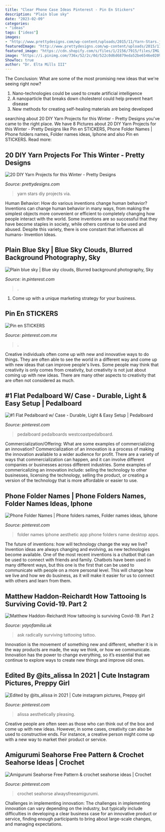 ```yaml
---
title: "Clear Phone Case Ideas Pinterest - Pin En Stickers"
description: "Plain blue sky"
date: "2023-02-09"
categories:
- "ideas"
tags: ["ideas"]
images:
- "http://www.prettydesigns.com/wp-content/uploads/2015/11/Yarn-Stars.jpg"
featuredImage: "http://www.prettydesigns.com/wp-content/uploads/2015/11/Yarn-Stars.jpg"
featured_image: "https://cdn.shopify.com/s/files/1/2156/7915/files/IMG_1064_large.JPG?v=1591204409"
image: "https://i.pinimg.com/736x/52/2c/0d/522c0d6d6879eda52be6546e020998c2.jpg"
ShowToc: true
author: "Dr. Elta Mills III"
---
```



The Conclusion: What are some of the most promising new ideas that we're seeing right now?
1. Nano-technologies could be used to create artificial intelligence
2. A nanoparticle that breaks down cholesterol could help prevent heart disease
3. New methods for creating self-healing materials are being developed

	

		
searching about 20 DIY Yarn Projects for this Winter - Pretty Designs you've came to the right place. We have 8 Pictures about 20 DIY Yarn Projects for this Winter - Pretty Designs like Pin en STICKERS, Phone Folder Names | Phone folders names, Folder names ideas, Iphone and also Pin en STICKERS. Read more:
		
    
## 20 DIY Yarn Projects For This Winter - Pretty Designs

<img loading=lazy src="http://www.prettydesigns.com/wp-content/uploads/2015/11/Yarn-Stars.jpg" onerror="this.onerror=null;this.src='https://tse2.mm.bing.net/th?id=OIP.j1ZofXLDzNR1WU457ijW5AHaQL&amp;pid=15.1';" alt="20 DIY Yarn Projects for this Winter - Pretty Designs">

_Source: prettydesigns.com_

>yarn stars diy projects via. 

	

Human Behavior: How do various inventions change human behavior?
Inventions can change human behavior in many ways, from making the simplest objects more convenient or efficient to completely changing how people interact with the world. Some inventions are so successful that they have become staples in society, while others continue to be used and abused. Despite this variety, there is one constant that influences all humans- Invention Ideas.

    
## Plain Blue Sky | Blue Sky Clouds, Blurred Background Photography, Sky

<img loading=lazy src="https://i.pinimg.com/originals/ba/2a/b2/ba2ab2452a9eef11fbcf08731797295e.jpg" onerror="this.onerror=null;this.src='https://tse2.mm.bing.net/th?id=OIP.jSymD3EDuLyYHc_fP0depgHaNK&amp;pid=15.1';" alt="Plain blue sky | Blue sky clouds, Blurred background photography, Sky">

_Source: in.pinterest.com_

>. 

	

1. Come up with a unique marketing strategy for your business.

    
## Pin En STICKERS

<img loading=lazy src="https://i.pinimg.com/736x/59/b8/71/59b8716564f701af4cc2c0d14e01bc0a.jpg" onerror="this.onerror=null;this.src='https://tse3.mm.bing.net/th?id=OIP.xEMlALglaq3LQhWOn_50swHaJ4&amp;pid=15.1';" alt="Pin en STICKERS">

_Source: pinterest.com.mx_

>. 

	

Creative individuals often come up with new and innovative ways to do things. They are often able to see the world in a different way and come up with new ideas that can improve people's lives. Some people may think that creativity is only comes from creativity, but creativity is not just about coming up with new ideas. There are many other aspects to creativity that are often not considered as much.

    
## #1 Flat Pedalboard W/ Case - Durable, Light &amp; Easy Setup | Pedalboard

<img loading=lazy src="https://i.pinimg.com/736x/f0/8f/bd/f08fbd0a2069df3e5455b8ccbdc7142c.jpg" onerror="this.onerror=null;this.src='https://tse2.mm.bing.net/th?id=OIP.pRik70QyBvAh1VpRHYzEfgHaJ3&amp;pid=15.1';" alt="#1 Flat Pedalboard w/ Case - Durable, Light &amp; Easy Setup | Pedalboard">

_Source: pinterest.com_

>pedalboard pedalboards westcoastpedalboard. 

	

Commercialization/Offering: What are some examples of commercializing an innovation?
Commercialization of an innovation is a process of making the innovation available to a wider audience for profit. There are a variety of ways that commercialization can happen, and it can involve different companies or businesses across different industries. Some examples of commericalizing an innovation include: selling the technology to other businesses, licensing the technology, selling the product, or creating a version of the technology that is more affordable or easier to use.

    
## Phone Folder Names | Phone Folders Names, Folder Names Ideas, Iphone

<img loading=lazy src="https://i.pinimg.com/736x/52/2c/0d/522c0d6d6879eda52be6546e020998c2.jpg" onerror="this.onerror=null;this.src='https://tse4.mm.bing.net/th?id=OIP.RSQBJ-gBSSAg_EQwG2mS0AHaNL&amp;pid=15.1';" alt="Phone Folder Names | Phone folders names, Folder names ideas, Iphone">

_Source: pinterest.com_

>folder names iphone aesthetic app phone folders name desktop apps. 

	

The future of inventions: how will technology change the way we live?
Invention ideas are always changing and evolving, as new technologies become available. One of the most recent inventions is a chatbot that can be used to connect with friends and family. Chatbots have been used in many different ways, but this one is the first that can be used to communicate with people on a more personal level. This will change how we live and how we do business, as it will make it easier for us to connect with others and learn from them.

    
## Matthew Haddon-Reichardt How Tattooing Is Surviving Covid-19. Part 2

<img loading=lazy src="https://cdn.shopify.com/s/files/1/2156/7915/files/IMG_1064_large.JPG?v=1591204409" onerror="this.onerror=null;this.src='https://tse4.mm.bing.net/th?id=OIP.hWfPzsLTpVPcwa5qmq_tRQAAAA&amp;pid=15.1';" alt="Matthew Haddon-Reichardt How tattooing is surviving Covid-19. Part 2">

_Source: yayofamilia.uk_

>ask radically surviving tattooing tattoo. 

	

Innovation is the movement of something new and different, whether it is in the way products are made, the way we think, or how we communicate. Innovation has the power to change everything, so it’s essential that we continue to explore ways to create new things and improve old ones.

    
## Edited By @its_alissa In 2021 | Cute Instagram Pictures, Preppy Girl

<img loading=lazy src="https://i.pinimg.com/736x/ea/92/33/ea92333be4e1127bdaed76b493d1e7c9.jpg" onerror="this.onerror=null;this.src='https://tse2.mm.bing.net/th?id=OIP.0VuBpI46c0Vr6328VHtpDgHaKA&amp;pid=15.1';" alt="Edited by @its_alissa in 2021 | Cute instagram pictures, Preppy girl">

_Source: pinterest.com_

>alissa aesthetically pleasing. 

	

Creative people are often seen as those who can think out of the box and come up with new ideas. However, in some cases, creativity can also be used to constructive ends. For instance, a creative person might come up with a new way to market their product or service.

    
## Amigurumi Seahorse Free Pattern &amp; Crochet Seahorse Ideas | Crochet

<img loading=lazy src="https://i.pinimg.com/736x/7c/27/f3/7c27f3d955fe5712ed9e5a307373601a.jpg" onerror="this.onerror=null;this.src='https://tse1.mm.bing.net/th?id=OIP.sEp7TA_PWc71bjs2sNPv5gHaL2&amp;pid=15.1';" alt="Amigurumi Seahorse Free Pattern &amp; crochet seahorse ideas | Crochet">

_Source: pinterest.com_

>crochet seahorse alwaysfreeamigurumi. 

	

Challenges in implementing innovation:
The challenges in implementing innovation can vary depending on the industry, but typically include difficulties in developing a clear business case for an innovative product or service, finding enough participants to bring about large-scale changes, and managing expectations.


